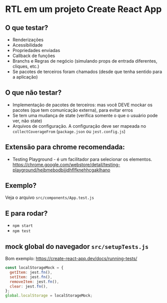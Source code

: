 # RTL em um projeto Create React App

## O que testar?

- Renderizações
- Acessibilidade
- Propriedades enviadas
- Callback de funções
- Branchs e Regras de negócio (simulando props de entrada diferentes, cliques, etc.)
- Se pacotes de terceiros foram chamados (desde que tenha sentido para a aplicação)

##  O que não testar?

- Implementação de pacotes de terceiros: mas você DEVE mockar os pacotes (que tem comunicação externa), para evitar erros
- Se tem uma mudança de state (verifica somente o que o usuário pode ver, não state)
- Arquivos de configuração. A configuração deve ser mapeada no `collectCoverageFrom` (`package.json` ou `jest.config.js`)

## Extensão para chrome recomendada:
- Testing Playground - é um facilitador para selecionar os elementos. https://chrome.google.com/webstore/detail/testing-playground/hejbmebodbijjdhflfknehhcgaklhano

## Exemplo?

Veja o arquivo `src/components/App.test.js`

## E para rodar?

- `npm start`
- `npm test`

## mock global do navegador `src/setupTests.js`

Bom exemplo: https://create-react-app.dev/docs/running-tests/

```js
const localStorageMock = {
  getItem: jest.fn(),
  setItem: jest.fn(),
  removeItem: jest.fn(),
  clear: jest.fn(),
};
global.localStorage = localStorageMock;
```